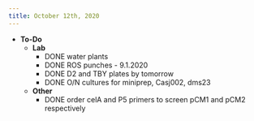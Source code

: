 ```yaml
---
title: October 12th, 2020
---
```


- **To-Do**
	- **Lab**
		- DONE water plants
		- DONE ROS punches - 9.1.2020
		- DONE D2 and TBY plates by tomorrow
		- DONE O/N cultures for miniprep, Casj002, dms23
	- **Other**
		- DONE order celA and P5 primers to screen pCM1 and pCM2 respectively